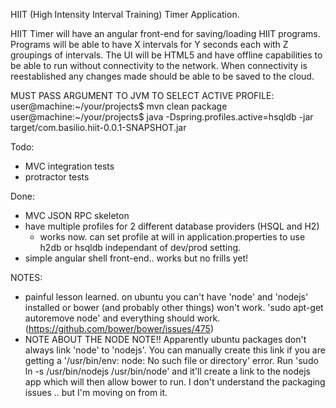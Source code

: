 HIIT (High Intensity Interval Training) Timer Application.

HIIT Timer will have an angular front-end for saving/loading HIIT programs.  
Programs will be able to have X intervals for Y seconds each with Z groupings of intervals.
The UI will be HTML5 and have offline capabilities to be able to run without connectivity to the network.  When connectivity is reestablished any changes made should be able to be saved to the cloud.  

MUST PASS ARGUMENT TO JVM TO SELECT ACTIVE PROFILE:
user@machine:~/your/projects$ mvn clean package
user@machine:~/your/projects$ java -Dspring.profiles.active=hsqldb -jar target/com.basilio.hiit-0.0.1-SNAPSHOT.jar


Todo:
* MVC integration tests
* protractor tests
    
Done:
* MVC JSON RPC skeleton
* have multiple profiles for 2 different database providers (HSQL and H2)
    * works now.  can set profile at will in application.properties to use h2db or hsqldb independant of dev/prod setting.
* simple angular shell front-end.. works but no frills yet!


NOTES: 
* painful lesson learned.  on ubuntu you can't have 'node' and 'nodejs' installed or bower (and probably other things) won't work.  'sudo apt-get autoremove node' and everything should work.  (https://github.com/bower/bower/issues/475)
* NOTE ABOUT THE NODE NOTE!!  Apparently ubuntu packages don't always link 'node' to 'nodejs'.  You can manually create this link if you are getting a '/usr/bin/env: node: No such file or directory' error.  Run 'sudo ln -s /usr/bin/nodejs /usr/bin/node' and it'll create a link to the nodejs app which will then allow bower to run.  I don't understand the packaging issues .. but I'm moving on from it.
